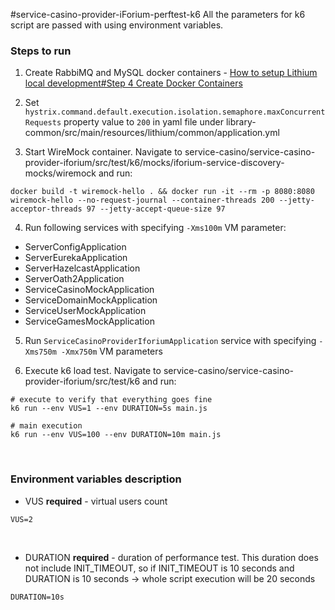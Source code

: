 #service-casino-provider-iForium-perftest-k6
All the parameters for k6 script are passed with using environment variables.

### Steps to run

1. Create RabbiMQ and MySQL docker containers - [How to setup Lithium local development#Step 4 Create Docker Containers](https://playsafe.atlassian.net/wiki/spaces/LITHIUM/pages/1674936347/How+To+Setup+Lithium+Local+Development#Step-4---Create-Docker-Containers)

2. Set `hystrix.command.default.execution.isolation.semaphore.maxConcurrentRequests` property value to `200` in yaml file under library-common/src/main/resources/lithium/common/application.yml

3. Start WireMock container. Navigate to service-casino/service-casino-provider-iforium/src/test/k6/mocks/iforium-service-discovery-mocks/wiremock and run: 

```shell
docker build -t wiremock-hello . && docker run -it --rm -p 8080:8080 wiremock-hello --no-request-journal --container-threads 200 --jetty-acceptor-threads 97 --jetty-accept-queue-size 97
```

4. Run following services with specifying `-Xms100m` VM parameter:
- ServerConfigApplication
- ServerEurekaApplication
- ServerHazelcastApplication
- ServerOath2Application
- ServiceCasinoMockApplication
- ServiceDomainMockApplication
- ServiceUserMockApplication
- ServiceGamesMockApplication

5. Run `ServiceCasinoProviderIforiumApplication` service with specifying `-Xms750m -Xmx750m` VM parameters

6. Execute k6 load test. Navigate to service-casino/service-casino-provider-iforium/src/test/k6 and run:

```shell
# execute to verify that everything goes fine
k6 run --env VUS=1 --env DURATION=5s main.js

# main execution
k6 run --env VUS=100 --env DURATION=10m main.js
```

<br />

### Environment variables description

- VUS **required** - virtual users count
```shell
VUS=2
```

<br />

- DURATION **required** - duration of performance test. This duration does not include INIT_TIMEOUT, so if INIT_TIMEOUT is 10 seconds and DURATION is 10 seconds -> whole script execution will be 20 seconds
```shell
DURATION=10s
```
